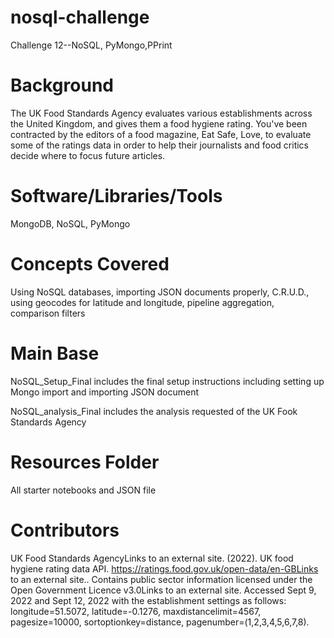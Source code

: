 # nosql-challenge
Challenge 12--NoSQL, PyMongo,PPrint


# Background
The UK Food Standards Agency evaluates various establishments across the United Kingdom, and gives them a food hygiene rating. You've been contracted by the editors of a food magazine, Eat Safe, Love, to evaluate some of the ratings data in order to help their journalists and food critics decide where to focus future articles.

# Software/Libraries/Tools
MongoDB, NoSQL, PyMongo 

# Concepts Covered
Using NoSQL databases, importing JSON documents properly, C.R.U.D., using geocodes for latitude and longitude, pipeline aggregation, comparison filters

# Main Base
NoSQL_Setup_Final includes the final setup instructions including setting up Mongo import and importing JSON document

NoSQL_analysis_Final includes the analysis requested of the UK Fook Standards Agency

# Resources Folder
All starter notebooks and JSON file

# Contributors
UK Food Standards AgencyLinks to an external site. (2022). UK food hygiene rating data API. https://ratings.food.gov.uk/open-data/en-GBLinks to an external site.. Contains public sector information licensed under the Open Government Licence v3.0Links to an external site.
Accessed Sept 9, 2022 and Sept 12, 2022 with the establishment settings as follows: longitude=51.5072, latitude=-0.1276, maxdistancelimit=4567, pagesize=10000, sortoptionkey=distance, pagenumber=(1,2,3,4,5,6,7,8).
